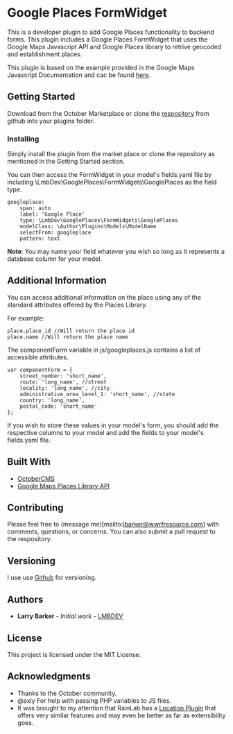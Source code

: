 # Google Places FormWidget

This is a developer plugin to add Google Places functionality to backend forms. This plugin includes a Google Places FormWidget that uses the Google Maps Javascript API and Google Places library to retrive geocoded and establishment places. 

This plugin is based on the example provided in the Google Maps Javascript Documentation and cac be found [here](https://developers.google.com/maps/documentation/javascript/examples/places-autocomplete-addressform).

## Getting Started

Download from the October Marketplace or clone the [respository](https://developers.google.com/maps/documentation/javascript/places) from github into your plugins folder.

### Installing

Simply install the plugin from the market place or clone the repository as mentioned in the Getting Started section.

You can then access the FormWidget in your model's fields.yaml file by including \LmbDev\GooglePlaces\FormWidgets\GooglePlaces as the field type.

```
googleplace:
    span: auto
    label: 'Google Place'
    type: \LmbDev\GooglePlaces\FormWidgets\GooglePlaces
    modelClass: \Author\Plugins\Models\ModelName
    selectFrom: googleplace
    pattern: text
```
**Note**: You may name your field whatever you wish so long as it represents a database column for your model.

## Additional Information

You can access additional information on the place using any of the standard attributes offered by the Places Library.

For example:

```
place.place_id //Will return the place id
place.name //Will return the place name
```

The componentForm variable in js/googleplaces.js contains a list of accessible attributes.

```
var componentForm = {
    street_number: 'short_name',
    route: 'long_name', //street
    locality: 'long_name', //city
    administrative_area_level_1: 'short_name', //state
    country: 'long_name',
    postal_code: 'short_name'
};
```

If you wish to store these values in your model's form, you should add the respective columns to your model and add the fields to your model's fields.yaml file.

## Built With

* [OctoberCMS](http://www.octobercms/)
* [Google Maps Places Library API](https://developers.google.com/maps/documentation/javascript/places/)

## Contributing

Please feel free to (message me)[mailto:lbarker@wwrfresource.com] with comments, questions, or concerns. You can also submit a pull request to the respository.

## Versioning

I use use [Github](http://github.com/) for versioning.

## Authors

* **Larry Barker** - *Initial work* - [LMBDEV](https://larrybarker.netlify.com)


## License

This project is licensed under the MIT License.

## Acknowledgments

* Thanks to the October community.
* @axly For help with passing PHP variables to JS files.
* It was brought to my attention that RainLab has a [Location Plugin](https://github.com/rainlab/location-plugin) that offers very similar features and may even be better as far as extensibility goes.